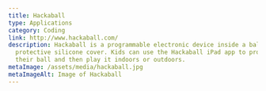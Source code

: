 ```yaml
---
title: Hackaball
type: Applications
category: Coding
link: http://www.hackaball.com/
description: Hackaball is a programmable electronic device inside a ball with a
  protective silicone cover. Kids can use the Hackaball iPad app to program
  their ball and then play it indoors or outdoors.
metaImage: /assets/media/hackaball.jpg
metaImageAlt: Image of Hackaball
---
```

